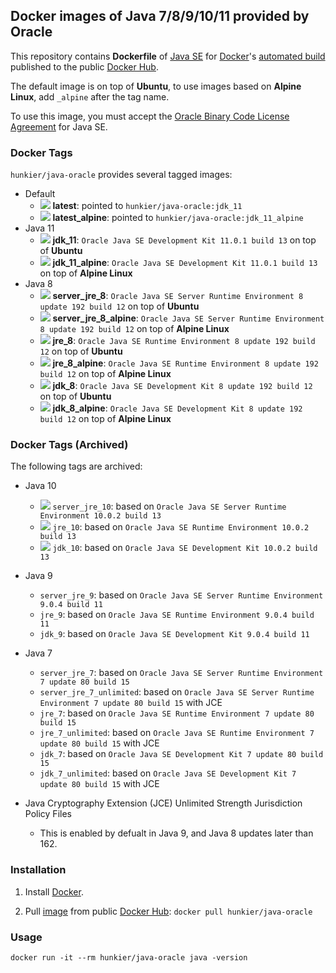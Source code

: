 ## Docker images of Java 7/8/9/10/11 provided by Oracle

This repository contains **Dockerfile** of [Java SE](http://java.oracle.com/) for [Docker](https://www.docker.com/)'s [automated build](https://hub.docker.com/r/hunkier/java-oracle/) published to the public [Docker Hub](https://hub.docker.com/).

The default image is on top of **Ubuntu**, to use images based on **Alpine Linux**, add `_alpine` after the tag name.

To use this image, you must accept the [Oracle Binary Code License Agreement](http://www.oracle.com/technetwork/java/javase/terms/license/index.html) for Java SE.

### Docker Tags

`hunkier/java-oracle` provides several tagged images:

* Default
  * [![](https://images.microbadger.com/badges/image/hunkier/java-oracle.svg)](https://microbadger.com/images/hunkier/java-oracle) **latest**: pointed to `hunkier/java-oracle:jdk_11`
  * [![](https://images.microbadger.com/badges/image/hunkier/java-oracle:latest_alpine.svg)](https://microbadger.com/images/hunkier/java-oracle:latest_alpine) **latest_alpine**: pointed to `hunkier/java-oracle:jdk_11_alpine`
* Java 11
  * [![](https://images.microbadger.com/badges/image/hunkier/java-oracle:jdk_11.svg)](https://microbadger.com/images/hunkier/java-oracle:jdk_11) **jdk_11**: `Oracle Java SE Development Kit 11.0.1 build 13` on top of **Ubuntu**
  * [![](https://images.microbadger.com/badges/image/hunkier/java-oracle:jdk_11_alpine.svg)](https://microbadger.com/images/hunkier/java-oracle:jdk_11_alpine) **jdk_11_alpine**: `Oracle Java SE Development Kit 11.0.1 build 13` on top of **Alpine Linux**
* Java 8
  * [![](https://images.microbadger.com/badges/image/hunkier/java-oracle:server_jre_8.svg)](https://microbadger.com/images/hunkier/java-oracle:server_jre_8) **server_jre_8**: `Oracle Java SE Server Runtime Environment 8 update 192 build 12` on top of **Ubuntu**
  * [![](https://images.microbadger.com/badges/image/hunkier/java-oracle:server_jre_8_alpine.svg)](https://microbadger.com/images/hunkier/java-oracle:server_jre_8_alpine) **server_jre_8_alpine**: `Oracle Java SE Server Runtime Environment 8 update 192 build 12` on top of **Alpine Linux**
  * [![](https://images.microbadger.com/badges/image/hunkier/java-oracle:jre_8.svg)](https://microbadger.com/images/hunkier/java-oracle:jre_8) **jre_8**: `Oracle Java SE Runtime Environment 8 update 192 build 12` on top of **Ubuntu**
  * [![](https://images.microbadger.com/badges/image/hunkier/java-oracle:jre_8_alpine.svg)](https://microbadger.com/images/hunkier/java-oracle:jre_8_alpine) **jre_8_alpine**: `Oracle Java SE Runtime Environment 8 update 192 build 12` on top of **Alpine Linux**
  * [![](https://images.microbadger.com/badges/image/hunkier/java-oracle:jdk_8.svg)](https://microbadger.com/images/hunkier/java-oracle:jdk_8) **jdk_8**: `Oracle Java SE Development Kit 8 update 192 build 12` on top of **Ubuntu**
  * [![](https://images.microbadger.com/badges/image/hunkier/java-oracle:jdk_8_alpine.svg)](https://microbadger.com/images/hunkier/java-oracle:jdk_8_alpine) **jdk_8_alpine**: `Oracle Java SE Development Kit 8 update 192 build 12` on top of **Alpine Linux**

### Docker Tags (Archived)

The following tags are archived:

* Java 10
  * [![](https://images.microbadger.com/badges/image/hunkier/java-oracle:server_jre_10.svg)](https://microbadger.com/images/hunkier/java-oracle:server_jre_10) `server_jre_10`: based on `Oracle Java SE Server Runtime Environment 10.0.2 build 13`
  * [![](https://images.microbadger.com/badges/image/hunkier/java-oracle:jre_10.svg)](https://microbadger.com/images/hunkier/java-oracle:jre_10) `jre_10`: based on `Oracle Java SE Runtime Environment 10.0.2 build 13`
  * [![](https://images.microbadger.com/badges/image/hunkier/java-oracle:jdk_10.svg)](https://microbadger.com/images/hunkier/java-oracle:jdk_10) `jdk_10`: based on `Oracle Java SE Development Kit 10.0.2 build 13`
* Java 9
  * `server_jre_9`: based on `Oracle Java SE Server Runtime Environment 9.0.4 build 11`
  * `jre_9`: based on `Oracle Java SE Runtime Environment 9.0.4 build 11`
  * `jdk_9`: based on `Oracle Java SE Development Kit 9.0.4 build 11`
* Java 7
  * `server_jre_7`: based on `Oracle Java SE Server Runtime Environment 7 update 80 build 15`
  * `server_jre_7_unlimited`: based on `Oracle Java SE Server Runtime Environment 7 update 80 build 15` with JCE
  * `jre_7`: based on `Oracle Java SE Runtime Environment 7 update 80 build 15`
  * `jre_7_unlimited`: based on `Oracle Java SE Runtime Environment 7 update 80 build 15` with JCE
  * `jdk_7`: based on `Oracle Java SE Development Kit 7 update 80 build 15`
  * `jdk_7_unlimited`: based on `Oracle Java SE Development Kit 7 update 80 build 15` with JCE

* Java Cryptography Extension (JCE) Unlimited Strength Jurisdiction Policy Files
  * This is enabled by defualt in Java 9, and Java 8 updates later than 162.

### Installation

1. Install [Docker](https://www.docker.com/).

2. Pull [image](https://hub.docker.com/r/hunkier/java-oracle/) from public [Docker Hub](https://hub.docker.com/): `docker pull hunkier/java-oracle`

### Usage

    docker run -it --rm hunkier/java-oracle java -version


